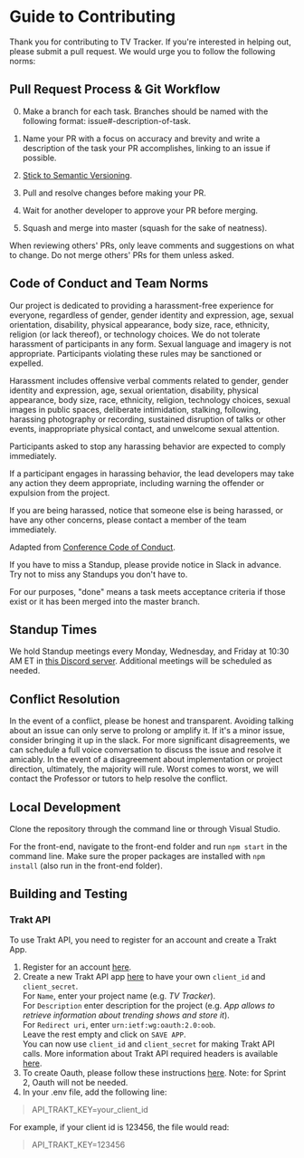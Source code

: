 # Guide to Contributing

Thank you for contributing to TV Tracker. If you're interested in helping out, please submit a pull request. We would urge you to follow the following norms:

##  Pull Request Process & Git Workflow

0. Make a branch for each task. Branches should be named with the following format: issue#-description-of-task.

1. Name your PR with a focus on accuracy and brevity  and write a description of the task your PR accomplishes, linking to an issue if possible.

2. [Stick to Semantic Versioning](http://semver.org/).

3. Pull and resolve changes before making your PR.

4. Wait for another developer to approve your PR before merging.

5. Squash and merge into master (squash for the sake of neatness).

When reviewing others' PRs, only leave comments and suggestions on what to change. Do not merge others' PRs for them unless asked.

## Code of Conduct and Team Norms

Our project is dedicated to providing a harassment-free experience for everyone, regardless of gender, gender identity and expression, age, sexual orientation, disability, physical appearance, body size, race, ethnicity, religion (or lack thereof), or technology choices. We do not tolerate harassment of participants in any form. Sexual language and imagery is not appropriate. Participants violating these rules may be sanctioned or expelled. 

Harassment includes offensive verbal comments related to gender, gender identity and expression, age, sexual orientation, disability, physical appearance, body size, race, ethnicity, religion, technology choices, sexual images in public spaces, deliberate intimidation, stalking, following, harassing photography or recording, sustained disruption of talks or other events, inappropriate physical contact, and unwelcome sexual attention.

Participants asked to stop any harassing behavior are expected to comply immediately.

If a participant engages in harassing behavior, the lead developers may take any action they deem appropriate, including warning the offender or expulsion from the project.

If you are being harassed, notice that someone else is being harassed, or have any other concerns, please contact a member of the team immediately.

Adapted from [Conference Code of Conduct](https://confcodeofconduct.com).

If you have to miss a Standup, please provide notice in Slack in advance. Try not to miss any Standups you don't have to.

For our purposes, "done" means a task meets acceptance criteria if those exist or it has been merged into the master branch.


## Standup Times

We hold Standup meetings every Monday, Wednesday, and Friday at 10:30 AM ET in [this Discord server](https://discord.gg/Dnna2SQsAA).
Additional meetings will be scheduled as needed.


## Conflict Resolution

In the event of a conflict, please be honest and transparent. Avoiding talking about an issue can only serve to prolong or amplify it. If it's a minor issue, consider bringing it up in the slack. For more significant disagreements, we can schedule a full voice conversation to discuss the issue and resolve it amicably. In the event of a disagreement about implementation or project direction, ultimately, the majority will rule. Worst comes to worst, we will contact the Professor or tutors to help resolve the conflict.


## Local Development

Clone the repository through the command line or through Visual Studio.

For the front-end, navigate to the front-end folder and run `npm start` in the command line. Make sure the proper packages are installed with `npm install` (also run in the front-end folder).

## Building and Testing

### Trakt API

To use Trakt API, you need to register for an account and create a Trakt App. 
1. Register for an account [here](https://login.apiary.io/register).
2. Create a new Trakt API app [here](https://trakt.tv/oauth/applications/new) to have 
your own ``client_id`` and ``client_secret``. <br>
For ``Name``, enter your project name (e.g. *TV Tracker*). <br>
For ``Description`` enter description for the project (e.g. *App allows to retrieve information about trending shows and store it*). <br>
For ``Redirect uri``, enter `urn:ietf:wg:oauth:2.0:oob`. <br>
Leave the rest empty and click on ``SAVE APP``. <br>
You can now use ``client_id`` and ``client_secret`` for making Trakt API calls. More information about Trakt API required headers is available [here](https://trakt.docs.apiary.io/#introduction/required-headers). 
3. To create Oauth, please follow these instructions [here](https://github.com/xbgmsharp/trakt#usage). Note: for Sprint 2, Oauth will not be needed. 
4. In your .env file, add the following line: 

> API_TRAKT_KEY=your_client_id

For example, if your client id is 123456, the file would read:

> API_TRAKT_KEY=123456


 






